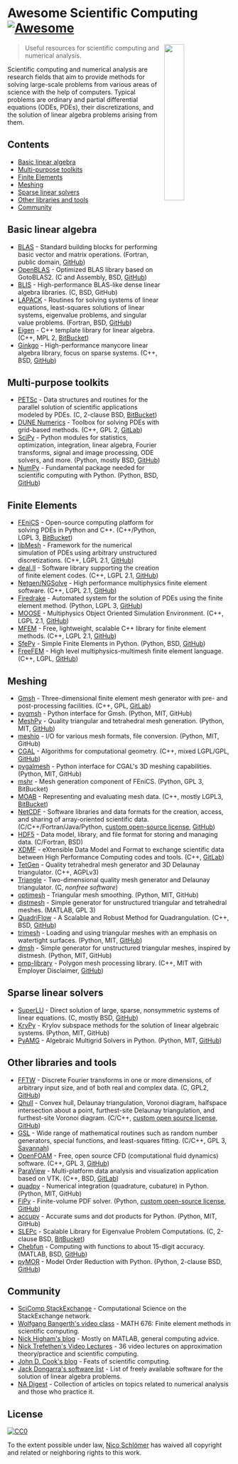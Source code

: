 # Awesome Scientific Computing [![Awesome](https://awesome.re/badge.svg)](https://awesome.re)


[<img src="https://nschloe.github.io/awesome-scientific-computing/sunglasses.svg" align="right" width="30%">](#readme)

> Useful resources for scientific computing and numerical analysis.

Scientific computing and numerical analysis are research fields that aim to provide
methods for solving large-scale problems from various areas of science with the help of
computers. Typical problems are ordinary and partial differential equations (ODEs,
PDEs), their discretizations, and the solution of linear algebra problems arising from
them.


## Contents

- [Basic linear algebra](#basic-linear-algebra)
- [Multi-purpose toolkits](#multi-purpose-toolkits)
- [Finite Elements](#finite-elements)
- [Meshing](#meshing)
- [Sparse linear solvers](#sparse-linear-solvers)
- [Other libraries and tools](#other-libraries-and-tools)
- [Community](#community)


## Basic linear algebra

- [BLAS](https://www.netlib.org/blas/) - Standard building blocks for performing basic vector and matrix operations.
  (Fortran, public domain, [GitHub](https://github.com/Reference-LAPACK/lapack/tree/master/BLAS))
- [OpenBLAS](https://www.openblas.net) - Optimized BLAS library based on GotoBLAS2.
  (C and Assembly, BSD, [GitHub](https://github.com/xianyi/OpenBLAS))
- [BLIS](https://github.com/flame/blis) - High-performance BLAS-like dense linear algebra libraries.
  (C, BSD, GitHub)
- [LAPACK](https://www.netlib.org/lapack/) - Routines for solving systems of linear equations, least-squares solutions of linear systems, eigenvalue problems, and singular value problems.
  (Fortran, BSD, [GitHub](https://github.com/Reference-LAPACK/lapack))
- [Eigen](https://eigen.tuxfamily.org/index.php?title=Main_Page) - C++ template library for linear algebra.
  (C++, MPL 2, [BitBucket](https://bitbucket.org/eigen/eigen))
- [Ginkgo](https://ginkgo-project.github.io/) - High-performance manycore linear algebra library, focus on sparse systems.
  (C++, BSD, [GitHub](https://github.com/ginkgo-project/ginkgo))


## Multi-purpose toolkits

- [PETSc](https://www.mcs.anl.gov/petsc/) - Data structures and routines for the parallel solution of scientific applications modeled by PDEs.
  (C, 2-clause BSD, [BitBucket](https://bitbucket.org/petsc/petsc/src))
- [DUNE Numerics](https://www.dune-project.org) - Toolbox for solving PDEs with grid-based methods.
  (C++, GPL 2, [GitLab](https://gitlab.dune-project.org/core/))
- [SciPy](https://www.scipy.org) - Python modules for statistics, optimization, integration, linear algebra, Fourier transforms, signal and image processing, ODE solvers, and more.
  (Python, mostly BSD, [GitHub](https://github.com/scipy/scipy/))
- [NumPy](https://www.numpy.org) - Fundamental package needed for scientific computing with Python.
  (Python, BSD, [GitHub](https://github.com/numpy/numpy))


## Finite Elements

- [FEniCS](https://fenicsproject.org) - Open-source computing platform for solving PDEs in Python and C++.
  (C++/Python, LGPL 3, [BitBucket](https://bitbucket.org/fenics-project/))
- [libMesh](https://libmesh.github.io) - Framework for the numerical simulation of PDEs using arbitrary unstructured discretizations.
  (C++, LGPL 2.1, [GitHub](https://github.com/libMesh/libmesh))
- [deal.II](https://dealii.org) - Software library supporting the creation of finite element codes.
  (C++, LGPL 2.1, [GitHub](https://github.com/dealii/dealii))
- [Netgen/NGSolve](https://ngsolve.org) - High performance multiphysics finite element software.
  (C++, LGPL 2.1, [GitHub](https://github.com/NGSolve/netgen))
- [Firedrake](https://www.firedrakeproject.org) - Automated system for the solution of PDEs using the finite element method.
  (Python, LGPL 3, [GitHub](https://github.com/firedrakeproject/firedrake))
- [MOOSE](https://www.mooseframework.org) - Multiphysics Object Oriented Simulation Environment.
  (C++, LGPL 2.1, [GitHub](https://github.com/idaholab/moose))
- [MFEM](https://mfem.org) - Free, lightweight, scalable C++ library for finite element methods.
  (C++, LGPL 2.1, [GitHub](https://github.com/mfem/mfem))
- [SfePy](https://sfepy.org) - Simple Finite Elements in Python.
  (Python, BSD, [GitHub](https://github.com/sfepy/sfepy))
- [FreeFEM](https://freefem.org) - High level multiphysics-multimesh finite element language. (C++, LGPL, [GitHub](https://github.com/FreeFem))

## Meshing

- [Gmsh](http://gmsh.info) - Three-dimensional finite element mesh generator with pre- and post-processing facilities.
  (C++, GPL, [GitLab](https://gitlab.onelab.info/gmsh/gmsh))
- [pygmsh](https://github.com/nschloe/pygmsh) - Python interface for Gmsh.
  (Python, MIT, GitHub)
- [MeshPy](https://mathema.tician.de/software/meshpy/) - Quality triangular and tetrahedral mesh generation.
  (Python, MIT, [GitHub](https://github.com/inducer/meshpy))
- [meshio](https://github.com/nschloe/meshio) - I/O for various mesh formats, file conversion.
  (Python, MIT, GitHub)
- [CGAL](https://www.cgal.org) - Algorithms for computational geometry.
  (C++, mixed LGPL/GPL, [GitHub](https://github.com/CGAL/cgal))
- [pygalmesh](https://github.com/nschloe/pygalmesh) - Python interface for CGAL's 3D meshing capabilities.
  (Python, MIT, GitHub)
- [mshr](https://bitbucket.org/fenics-project/mshr/) - Mesh generation component of FEniCS.
  (Python, GPL 3, BitBucket)
- [MOAB](https://press3.mcs.anl.gov/sigma/moab-library/) - Representing and evaluating mesh data.
  (C++, mostly LGPL3, [BitBucket](https://bitbucket.org/fathomteam/moab/))
- [NetCDF](https://www.unidata.ucar.edu/software/netcdf/) - Software libraries and data formats for the creation, access, and sharing of array-oriented scientific data.
  (C/C++/Fortran/Java/Python, [custom open-source
  license](https://www.unidata.ucar.edu/software/netcdf/copyright.html),
  [GitHub](https://github.com/Unidata/netcdf-c/))
- [HDF5](https://support.hdfgroup.org/HDF5/) - Data model, library, and file format for storing and managing data.
  (C/Fortran, BSD)
- [XDMF](http://www.xdmf.org/index.php/Main_Page) - eXtensible Data Model and Format to exchange scientific data between High Performance Computing codes and tools.
  (C++, [GitLab](https://gitlab.kitware.com/xdmf/xdmf))
- [TetGen](https://www.wias-berlin.de/software/index.jsp?id=TetGen) - Quality tetrahedral mesh generator and 3D Delaunay triangulator.
  (C++, AGPLv3)
- [Triangle](https://www.cs.cmu.edu/~quake/triangle.html) - Two-dimensional quality mesh generator and Delaunay triangulator.
  (C, *nonfree software*)
- [optimesh](https://github.com/nschloe/optimesh) - Triangular mesh smoothing.
  (Python, MIT, GitHub)
- [distmesh](http://persson.berkeley.edu/distmesh/) - Simple generator for unstructured triangular and tetrahedral meshes.
  (MATLAB, GPL 3)
- [QuadriFlow](https://stanford.edu/~jingweih/papers/quadriflow/) - A Scalable and Robust Method for Quadrangulation.
  (C++, BSD, [GitHub](https://github.com/hjwdzh/QuadriFlow))
- [trimesh](https://trimsh.org/) - Loading and using triangular meshes with an emphasis on watertight surfaces.
  (Python, MIT, [GitHub](https://github.com/mikedh/trimesh))
- [dmsh](https://github.com/nschloe/dmsh) - Simple generator for unstructured triangular meshes, inspired by distmesh.
  (Python, MIT, GitHub)
- [pmp-library](http://www.pmp-library.org/) - Polygon mesh processing library. (C++, MIT with Employer Disclaimer, [GitHub](https://github.com/pmp-library/pmp-library/))

## Sparse linear solvers

- [SuperLU](https://crd-legacy.lbl.gov/~xiaoye/SuperLU/) - Direct solution of large, sparse, nonsymmetric systems of linear equations.
  (C, mostly BSD, [GitHub](https://github.com/xiaoyeli/superlu))
- [KryPy](https://github.com/andrenarchy/krypy) - Krylov subspace methods for the solution of linear algebraic systems.
  (Python, MIT, GitHub)
- [PyAMG](https://pyamg.github.io) - Algebraic Multigrid Solvers in Python.
  (Python, MIT, [GitHub](https://github.com/pyamg/pyamg))


## Other libraries and tools

- [FFTW](http://www.fftw.org) - Discrete Fourier transforms in one or more dimensions, of arbitrary input size, and of both real and complex data.
  (C, GPL2, [GitHub](https://github.com/FFTW/fftw3))
- [Qhull](http://www.qhull.org) - Convex hull, Delaunay triangulation, Voronoi diagram, halfspace intersection about a point, furthest-site Delaunay triangulation, and furthest-site Voronoi diagram.
  (C/C++, [custom open source license](http://www.qhull.org/COPYING.txt),
  [GitHub](https://github.com/qhull/qhull/))
- [GSL](https://www.gnu.org/software/gsl/) - Wide range of mathematical routines such as random number generators, special functions, and least-squares fitting.
  (C/C++, GPL 3, [Savannah](https://savannah.gnu.org/projects/gsl))
- [OpenFOAM](https://www.openfoam.com) - Free, open source CFD (computational fluid dynamics) software.
  (C++, GPL 3, [GitHub](https://github.com/OpenFOAM/OpenFOAM-dev))
- [ParaView](https://www.paraview.org) - Multi-platform data analysis and visualization application based on VTK.
  (C++, BSD, [GitLab](https://gitlab.kitware.com/paraview/paraview))
- [quadpy](https://github.com/nschloe/quadpy) - Numerical integration (quadrature, cubature) in Python.
  (Python, MIT, GitHub)
- [FiPy](https://www.ctcms.nist.gov/fipy/) - Finite-volume PDF solver.
  (Python, [custom open-source
  license](https://www.nist.gov/director/copyright-fair-use-and-licensing-statements-srd-data-and-software),
  [GitHub](https://github.com/usnistgov/fipy))
- [accupy](https://github.com/nschloe/accupy) - Accurate sums and dot products for Python.
  (Python, MIT, GitHub)
- [SLEPc](http://slepc.upv.es) - Scalable Library for Eigenvalue Problem Computations.
  (C, 2-clause BSD, [BitBucket](https://bitbucket.org/slepc/slepc/src/master/))
- [Chebfun](https://www.chebfun.org/) - Computing with functions to about 15-digit accuracy.
  (MATLAB, BSD, [GitHub](https://github.com/chebfun/chebfun))
- [pyMOR](https://pymor.org/) - Model Order Reduction with Python.
  (Python, 2-clause BSD, [GitHub](https://github.com/pymor/pymor/))


## Community

- [SciComp StackExchange](https://scicomp.stackexchange.com/) - Computational Science on the StackExchange network.
- [Wolfgang Bangerth's video class](https://www.math.colostate.edu/~bangerth/videos.html) - MATH 676: Finite element methods in scientific computing.
- [Nick Higham's blog](https://nickhigham.wordpress.com/) - Mostly on MATLAB, general computing advice.
- [Nick Trefethen's Video Lectures](https://people.maths.ox.ac.uk/trefethen/videos.html) - 36 video lectures on approximation theory/practice and scientific computing.
- [John D. Cook's blog](https://www.johndcook.com/blog/) - Feats of scientific computing.
- [Jack Dongarra's software list](https://www.netlib.org/utk/people/JackDongarra/la-sw.html) - List of freely available software for the solution of linear algebra problems.
- [NA Digest](http://www.netlib.org/na-digest-html/) - Collection of articles on topics related to numerical analysis and those who practice it.

## License

[![CC0](https://mirrors.creativecommons.org/presskit/buttons/88x31/svg/cc-zero.svg)](https://creativecommons.org/publicdomain/zero/1.0/)

To the extent possible under law, [Nico Schlömer](https://github.com/nschloe)
has waived all copyright and related or neighboring rights to this work.
